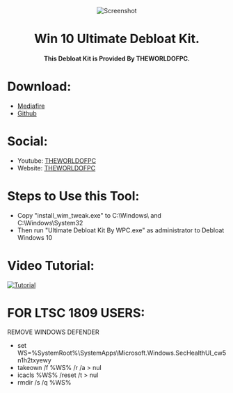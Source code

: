 <p align="center">
  <img src="https://user-images.githubusercontent.com/89072438/168904994-7103c4f4-1925-4d92-9418-4b83670b64c0.png" alt="Screenshot">
  </p>
  
<h1 align="center"> Win 10 Ultimate Debloat Kit. </h1>

<h4 align="center">This Debloat Kit is Provided By THEWORLDOFPC. </h4>

# Download:
- <a href="https://www.mediafire.com/file/scg32zd31y5ewod/Windows_10_Ultimate_Debloater_By_WPC.zip/file" >Mediafire</a>
- <a href="https://github.com/iammrmehedi/Win10UltimateDebloat/files/7367671/Win10UltimateDebloat.v1.0.zip">Github</a>
# Social:
- Youtube: <a href="https://www.youtube.com/theworldofpc" target="_blank">THEWORLDOFPC </a>
- Website: <a href="https://nexusliteos.blogspot.com/" target="_blank">THEWORLDOFPC </a>

# Steps to Use this Tool:

- Copy "install_wim_tweak.exe" to C:\Windows\ and C:\Windows\System32
- Then run "Ultimate Debloat Kit By WPC.exe" as administrator to Debloat Windows 10

# Video Tutorial: 
<a href="http://www.youtube.com/watch?feature=player_embedded&v=7m9BuL-wRHQ
" target="_blank"><img src="http://img.youtube.com/vi/7m9BuL-wRHQ/0.jpg" 
alt="Tutorial"  /></a>


# FOR LTSC 1809 USERS:

REMOVE WINDOWS DEFENDER
- set WS=%SystemRoot%\SystemApps\Microsoft.Windows.SecHealthUI_cw5n1h2txyewy
- takeown /f %WS% /r /a > nul
- icacls %WS% /reset /t > nul
- rmdir /s /q %WS%
